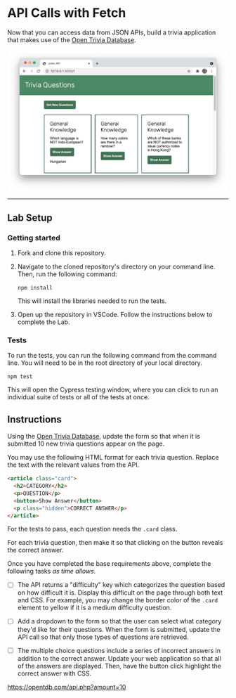 # API Calls with Fetch

Now that you can access data from JSON APIs, build a trivia application that makes use of the [Open Trivia Database](https://opentdb.com/api_config.php).

![Image of a completed lab.](./assets/preview.png)

---

## Lab Setup

### Getting started

1. Fork and clone this repository.

1. Navigate to the cloned repository's directory on your command line. Then, run the following command:

   ```
   npm install
   ```

   This will install the libraries needed to run the tests.

1. Open up the repository in VSCode. Follow the instructions below to complete the Lab.

### Tests

To run the tests, you can run the following command from the command line. You will need to be in the root directory of your local directory.

```
npm test
```

This will open the Cypress testing window, where you can click to run an individual suite of tests or all of the tests at once.

## Instructions

Using the [Open Trivia Database](https://opentdb.com/api_config.php), update the form so that when it is submitted 10 new trivia questions appear on the page.

You may use the following HTML format for each trivia question. Replace the text with the relevant values from the API.

```html
<article class="card">
  <h2>CATEGORY</h2>
  <p>QUESTION</p>
  <button>Show Answer</button>
  <p class="hidden">CORRECT ANSWER</p>
</article>
```

For the tests to pass, each question needs the `.card` class.

For each trivia question, then make it so that clicking on the button reveals the correct answer.

Once you have completed the base requirements above, complete the following tasks _as time allows._

- [ ] The API returns a "difficulty" key which categorizes the question based on how difficult it is. Display this difficult on the page through both text and CSS. For example, you may change the border color of the `.card` element to yellow if it is a medium difficulty question.

- [ ] Add a dropdown to the form so that the user can select what category they'd like for their questions. When the form is submitted, update the API call so that only those types of questions are retrieved.

- [ ] The multiple choice questions include a series of incorrect answers in addition to the correct answer. Update your web application so that all of the answers are displayed. Then, have the button click highlight the correct answer with CSS.

https://opentdb.com/api.php?amount=10
